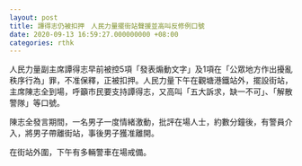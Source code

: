 ```yaml
---
layout: post
title: 譚得志仍被扣押　人民力量擺街站聲援並高叫反修例口號
date: 2020-09-13 16:59:27.000000000 +08:00
categories: rthk
---
```


人民力量副主席譚得志早前被控5項「發表煽動文字」及1項在「公眾地方作出擾亂秩序行為」罪，不准保釋，正被扣押。人民力量下午在觀塘港鐵站外，擺設街站，主席陳志全到場，呼籲市民要支持譚得志，又高叫「五大訴求，缺一不可」、「解散警隊」等口號。

陳志全發言期間，一名男子一度情緒激動，批評在場人士，約數分鐘後，有警員介入，將男子帶離街站，事後男子獲准離開。

在街站外圍，下午有多輛警車在場戒備。
